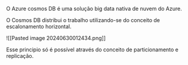 O Azure cosmos DB é uma solução big data nativa de nuvem do Azure.

O Cosmos DB distribui o trabalho utilizando-se do conceito de escalonamento horizontal.

![[Pasted image 20240630012434.png]]

Esse principio só é possível através do conceito de particionamento e replicação.

